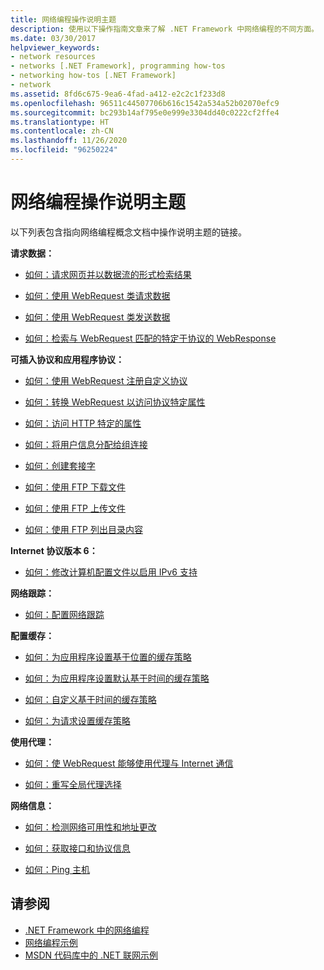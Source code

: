 ```yaml
---
title: 网络编程操作说明主题
description: 使用以下操作指南文章来了解 .NET Framework 中网络编程的不同方面。
ms.date: 03/30/2017
helpviewer_keywords:
- network resources
- networks [.NET Framework], programming how-tos
- networking how-tos [.NET Framework]
- network
ms.assetid: 8fd6c675-9ea6-4fad-a412-e2c2c1f233d8
ms.openlocfilehash: 96511c44507706b616c1542a534a52b02070efc9
ms.sourcegitcommit: bc293b14af795e0e999e3304dd40c0222cf2ffe4
ms.translationtype: HT
ms.contentlocale: zh-CN
ms.lasthandoff: 11/26/2020
ms.locfileid: "96250224"
---
```

# <a name="network-programming-how-to-topics"></a>网络编程操作说明主题

以下列表包含指向网络编程概念文档中操作说明主题的链接。  
  
 **请求数据：**  
  
- [如何：请求网页并以数据流的形式检索结果](how-to-request-a-web-page-and-retrieve-the-results-as-a-stream.md)  
  
- [如何：使用 WebRequest 类请求数据](how-to-request-data-using-the-webrequest-class.md)  
  
- [如何：使用 WebRequest 类发送数据](how-to-send-data-using-the-webrequest-class.md)  
  
- [如何：检索与 WebRequest 匹配的特定于协议的 WebResponse](how-to-retrieve-a-protocol-specific-webresponse-that-matches-a-webrequest.md)  
  
 **可插入协议和应用程序协议：**  
  
- [如何：使用 WebRequest 注册自定义协议](how-to-register-a-custom-protocol-using-webrequest.md)  
  
- [如何：转换 WebRequest 以访问协议特定属性](how-to-typecast-a-webrequest-to-access-protocol-specific-properties.md)  
  
- [如何：访问 HTTP 特定的属性](how-to-access-http-specific-properties.md)  
  
- [如何：将用户信息分配给组连接](how-to-assign-user-information-to-group-connections.md)  
  
- [如何：创建套接字](how-to-create-a-socket.md)  
  
- [如何：使用 FTP 下载文件](how-to-download-files-with-ftp.md)  
  
- [如何：使用 FTP 上传文件](how-to-upload-files-with-ftp.md)  
  
- [如何：使用 FTP 列出目录内容](how-to-list-directory-contents-with-ftp.md)  
  
 **Internet 协议版本 6：**  
  
- [如何：修改计算机配置文件以启用 IPv6 支持](how-to-modify-the-computer-configuration-file-to-enable-ipv6-support.md)  
  
 **网络跟踪：**  
  
- [如何：配置网络跟踪](how-to-configure-network-tracing.md)  
  
 **配置缓存：**  
  
- [如何：为应用程序设置基于位置的缓存策略](how-to-set-a-location-based-cache-policy-for-an-application.md)  
  
- [如何：为应用程序设置默认基于时间的缓存策略](how-to-set-the-default-time-based-cache-policy-for-an-application.md)  
  
- [如何：自定义基于时间的缓存策略](how-to-customize-a-time-based-cache-policy.md)  
  
- [如何：为请求设置缓存策略](how-to-set-cache-policy-for-a-request.md)  
  
 **使用代理：**  
  
- [如何：使 WebRequest 能够使用代理与 Internet 通信](how-to-enable-a-webrequest-to-use-a-proxy-to-communicate-with-the-internet.md)  
  
- [如何：重写全局代理选择](how-to-override-a-global-proxy-selection.md)  
  
 **网络信息：**  
  
- [如何：检测网络可用性和地址更改](how-to-detect-network-availability-and-address-changes.md)  
  
- [如何：获取接口和协议信息](how-to-get-interface-and-protocol-information.md)  
  
- [如何：Ping 主机](how-to-ping-a-host.md)  
  
## <a name="see-also"></a>请参阅

- [.NET Framework 中的网络编程](index.md)
- [网络编程示例](network-programming-samples.md)
- [MSDN 代码库中的 .NET 联网示例](https://code.msdn.microsoft.com/Wiki/View.aspx?ProjectName=nclsamples)

